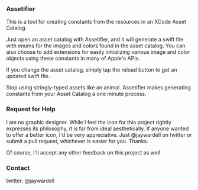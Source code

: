 ### Assetifier

This is a tool for creating constants from the resources in an XCode Asset Catalog.

Just open an asset catalog with Assetifier, and it will generate a swift file with enums for the images and colors found in the asset catalog.  You can also choose to add extensions for easily initializing various image and color objects using these constants in many of Apple's APIs.

If you change the asset catalog, simply tap the reload button to get an updated swift file.

Stop using stringly-typed assets like an animal.  Assetifier makes generating constants from your Asset Catalog a one minute process.

### Request for Help
I am no graphic designer.  While I feel the icon for this project rightly expresses its philosophy, it is far from ideal aesthetically.  If anyone wanted to offer a better icon, I'd be very appreciative. Just @jaywardell on twitter or submit a pull request, whichever is easier for you.  Thanks. 

Of course, I'll accept any other feedback on this project as well.

### Contact

twitter: @jaywardell


